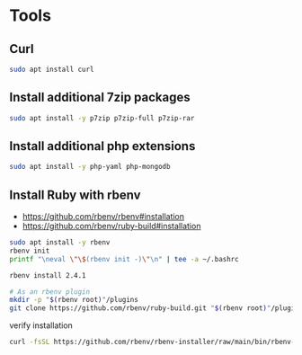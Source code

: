 # Tools

## Curl

```bash
sudo apt install curl
```

## Install additional 7zip packages

```bash
sudo apt install -y p7zip p7zip-full p7zip-rar
```

## Install additional php extensions

```bash
sudo apt install -y php-yaml php-mongodb
```

## Install Ruby with rbenv

* https://github.com/rbenv/rbenv#installation
* https://github.com/rbenv/ruby-build#installation

```bash
sudo apt install -y rbenv
rbenv init
printf "\neval \"\$(rbenv init -)\"\n" | tee -a ~/.bashrc

rbenv install 2.4.1
```

```bash
# As an rbenv plugin
mkdir -p "$(rbenv root)"/plugins
git clone https://github.com/rbenv/ruby-build.git "$(rbenv root)"/plugins/ruby-build
```

verify installation

```bash
curl -fsSL https://github.com/rbenv/rbenv-installer/raw/main/bin/rbenv-doctor | bash
```
